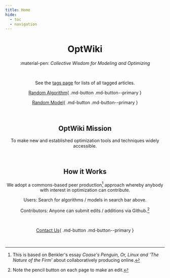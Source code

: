 ```yaml
---
title: Home
hide:
  - toc
  - navigation
---
```


<script>
  var models = [
      'https://www.optwiki.site/model/lasso',
      'https://www.optwiki.site/model/lasso'
  ];

  function randomModel() {
      var i = parseInt(Math.random() * models.length);
      location.href = models[i];
  }
</script>

<center>
  
<h1>OptWiki</h1>

:material-pen: _Collective Wisdom for Modeling and Optimizing_

<br>

See the [tags page](https://www.optwiki.site/tags) for lists of all tagged articles.

[Random Algorithm](https://optwiki.site/algorithm/franke-wolfe){ .md-button .md-button--primary } 

[Random Model](https://www.optwiki.site/model/lasso){ .md-button .md-button--primary } 

<br>

## OptWiki Mission

To make new and established optimization tools and techniques widely accessible.

<br>

## How it Works

We adopt a commons-based peer production[^1] approach whereby anybody with interest in optimization can contribute.

Users: Search for algorithms / models in search bar above.

Contributors: Anyone can submit edits / additions via Github.[^2] 

[^1]: This is based on Benkler's essay _Coase's Penguin, Or, Linux and 'The Nature of the Firm'_ about collaboratively producing online.

[^2]: Note the pencil button on each page to make an edit.


<br>

[Contact Us](https://form.jotform.com/heatonforms/contact){ .md-button .md-button--primary }

<br>
  
<!-- <a href="#" onclick="randomModel();">Random Model</a> -->

</center>
